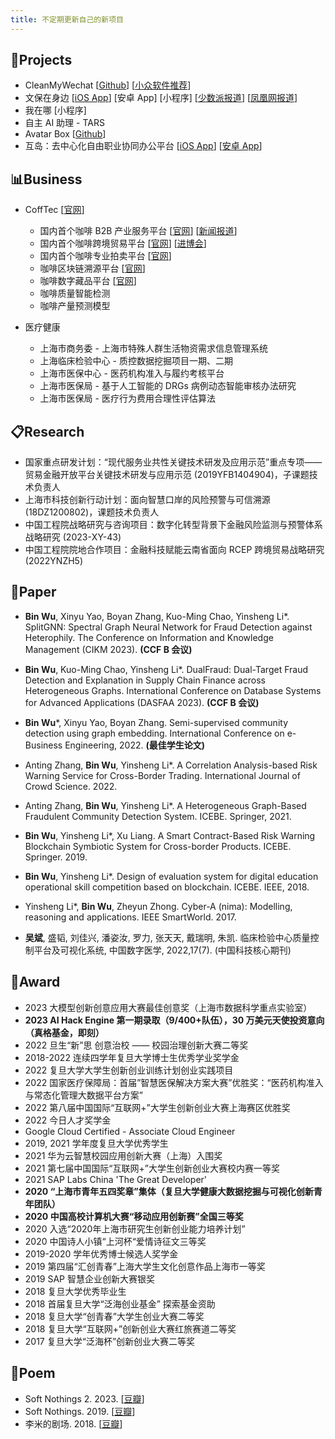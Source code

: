 ```yaml
---
title: 不定期更新自己的新项目
---
```


## 🎨Projects

 - CleanMyWechat [[Github](https://github.com/blackboxo/CleanMyWechat)] [[小众软件推荐](https://www.appinn.com/cleanmywechat/)]
 - 文保在身边 [[iOS App](https://apps.apple.com/cn/app/%E6%96%87%E4%BF%9D%E5%9C%A8%E8%BA%AB%E8%BE%B9/id1497105715)] [安卓 App] [小程序] [[少数派报道](https://sspai.com/post/62784)] [[凤凰网报道](http://ishare.ifeng.com/c/s/v002n2E0CJ0r-_A3LCVAtaZLaTFFqV3Sqs4ktnmek-_M3VMGE__)]
 - 我在哪 [小程序] 
 - 自主 AI 助理 - TARS
 - Avatar Box [[Github](https://github.com/blackboxo/RandomCuteAvatar)]
 - 互岛：去中心化自由职业协同办公平台 [[iOS App](https://apps.apple.com/cn/app/%E4%BA%92%E5%B2%9B/id6443996435)] [[安卓 App](https://sj.qq.com/appdetail/com.mimang.banmu)] 

## 📊Business

 - CoffTec [[官网](http://www.cofftec.cn/)]
   - 国内首个咖啡 B2B 产业服务平台 [[官网](http://www.hqcoffeeport.com/)] [[新闻报道](https://m.jfdaily.com/wx/detail.do?id=430786)]
   - 国内首个咖啡跨境贸易平台 [[官网](https://global.hqcoffeeport.com/)] [[进博会](https://www.thepaper.cn/newsDetail_forward_20620459)]
   - 国内首个咖啡专业拍卖平台 [[官网](http://www.paipaicoffee.com)]
   - 咖啡区块链溯源平台 [[官网](http://www.coffeechain.cn/)]
   - 咖啡数字藏品平台 [[官网](https://nft.cofftec.cn/)]
   - 咖啡质量智能检测
   - 咖啡产量预测模型


- 医疗健康
  - 上海市商务委 - 上海市特殊人群生活物资需求信息管理系统
  - 上海临床检验中心 - 质控数据挖掘项目一期、二期
  - 上海市医保中心 - 医药机构准入与履约考核平台
  - 上海市医保局 - 基于人工智能的 DRGs 病例动态智能审核办法研究
  - 上海市医保局 - 医疗行为费用合理性评估算法

## 📋Research

- 国家重点研发计划：“现代服务业共性关键技术研发及应用示范”重点专项——贸易金融开放平台关键技术研发与应用示范 (2019YFB1404904)，子课题技术负责人
- 上海市科技创新行动计划：面向智慧口岸的风险预警与可信溯源 (18DZ1200802)，课题技术负责人
- 中国工程院战略研究与咨询项目：数字化转型背景下金融风险监测与预警体系战略研究 (2023-XY-43)
- 中国工程院院地合作项目：金融科技赋能云南省面向 RCEP 跨境贸易战略研究 (2022YNZH5)

## 📃Paper

- **Bin Wu**, Xinyu Yao, Boyan Zhang, Kuo-Ming Chao, Yinsheng Li*. SplitGNN: Spectral Graph Neural Network for Fraud Detection against Heterophily. The Conference on Information and Knowledge Management (CIKM 2023). **(CCF B 会议)**

- **Bin Wu**, Kuo-Ming Chao, Yinsheng Li*. DualFraud: Dual-Target Fraud Detection and Explanation in Supply Chain Finance across Heterogeneous Graphs. International Conference on Database Systems for Advanced Applications (DASFAA 2023). **(CCF B 会议)**

- **Bin Wu***, Xinyu Yao, Boyan Zhang. Semi-supervised community detection using graph embedding. International Conference on e-Business Engineering, 2022. **(最佳学生论文)** 

- Anting Zhang, **Bin Wu**, Yinsheng Li*. A Correlation Analysis-based Risk Warning Service for Cross-Border Trading. International Journal of Crowd Science. 2022.

- Anting Zhang, **Bin Wu**, Yinsheng Li*. A Heterogeneous Graph-Based Fraudulent Community Detection System. ICEBE. Springer, 2021.

- **Bin Wu**, Yinsheng Li*, Xu Liang. A Smart Contract-Based Risk Warning Blockchain Symbiotic System for Cross-border Products. ICEBE. Springer. 2019.

- **Bin Wu**, Yinsheng Li*. Design of evaluation system for digital education operational skill competition based on blockchain. ICEBE. IEEE, 2018.

- Yinsheng Li*, **Bin Wu**, Zheyun Zhong. Cyber-A (nima): Modelling, reasoning and applications. IEEE SmartWorld. 2017.

- **吴斌**, 盛韬, 刘佳兴, 潘姿汝, 罗力, 张天天, 戴瑞明, 朱凯. 临床检验中心质量控制平台及可视化系统, 中国数字医学, 2022,17(7). (中国科技核心期刊)

## 🏅️Award

- 2023 大模型创新创意应用大赛最佳创意奖（上海市数据科学重点实验室）
- **2023 AI Hack Engine 第一期录取（9/400+队伍），30 万美元天使投资意向（真格基金，即刻）**
- 2022 旦生“新”思 创意治校 —— 校园治理创新大赛二等奖
- 2018-2022 连续四学年复旦大学博士生优秀学业奖学金
- 2022 复旦大学大学生创新创业训练计划创业实践项目
- 2022 国家医疗保障局：首届”智慧医保解决方案大赛”优胜奖：“医药机构准入与常态化管理大数据平台方案”
- 2022 第八届中国国际“互联网+”大学生创新创业大赛上海赛区优胜奖
- 2022 今日人才奖学金
- Google Cloud Certified - Associate Cloud Engineer
- 2019, 2021 学年度复旦大学优秀学生
- 2021 华为云智慧校园应用创新大赛（上海）入围奖
- 2021 第七届中国国际“互联网+”大学生创新创业大赛校内赛一等奖
- 2021 SAP Labs China 'The Great Developer'
- **2020 “上海市青年五四奖章”集体（复旦大学健康大数据挖掘与可视化创新青年团队）**
- **2020 中国高校计算机大赛“移动应用创新赛”全国三等奖**
- 2020 入选“2020年上海市研究生创新创业能力培养计划”
- 2020 中国诗人小镇“上河杯“爱情诗征文三等奖
- 2019-2020 学年优秀博士候选人奖学金
- 2019 第四届“汇创青春”上海大学生文化创意作品上海市一等奖
- 2019 SAP 智慧企业创新大赛银奖
- 2018 复旦大学优秀毕业生
- 2018 首届复旦大学“泛海创业基金” 探索基金资助
- 2018 复旦大学“创青春”大学生创业大赛二等奖
- 2018 复旦大学“互联网+”创新创业大赛红旅赛道二等奖
- 2017 复旦大学“泛海杯”创新创业大赛二等奖

## 🔖Poem

- Soft Nothings 2. 2023.  [[豆瓣](https://book.douban.com/subject/36369992/)]
- Soft Nothings. 2019.  [[豆瓣](https://book.douban.com/subject/34927527/)]
- 李米的剧场. 2018. [[豆瓣](https://book.douban.com/subject/30246160/)]
